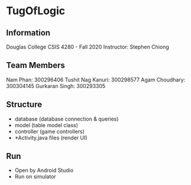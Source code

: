 # TugOfLogic

## Information
Douglas College
CSIS 4280 - Fall 2020
Instructor: Stephen Chiong

## Team Members

Nam Phan: 300296406
Tushit Nag Kanuri: 300298577
Agam Choudhary: 300304145
Gurkaran Singh: 300293305

## Structure

- database (database connection & queries)
- model (table model class)
- controller (game controllers)
- *Activity.java files (render UI)

## Run

- Open by Android Studio
- Run on simulator